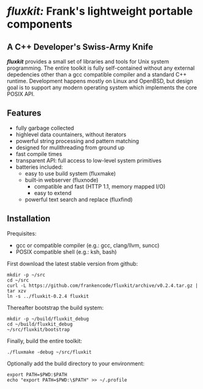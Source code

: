 *fluxkit:* Frank's lightweight portable components
==================================================

A C++ Developer's Swiss-Army Knife
----------------------------------

**_fluxkit_** provides a small set of libraries and tools for Unix system programming.
The entire toolkit is fully self-contained without any external depedencies other than a gcc
compatible compiler and a standard C++ runtime. Development happens mostly on Linux and
OpenBSD, but design goal is to support any modern operating system which implements the
core POSIX API.

Features
--------

 * fully garbage collected
 * highlevel data countainers, without iterators
 * powerful string processing and pattern matching
 * designed for mulithreading from ground up
 * fast compile times
 * transparent API: full access to low-level system primitives
 * batteries included:
   * easy to use build system (fluxmake)
   * built-in webserver (fluxnode)
     * compatible and fast (HTTP 1.1, memory mapped I/O)
     * easy to extend
   * powerful text search and replace (fluxfind)

Installation
------------

Prequisites:
 * gcc or compatible compiler (e.g.: gcc, clang/llvm, suncc)
 * POSIX compatible shell (e.g.: ksh, bash)

First download the latest stable version from github:
```
mkdir -p ~/src
cd ~/src
curl -L https://github.com/frankencode/fluxkit/archive/v0.2.4.tar.gz | tar xzv
ln -s ../fluxkit-0.2.4 fluxkit
```

Thereafter bootstrap the build system:
```
mkdir -p ~/build/fluxkit_debug
cd ~/build/fluxkit_debug
~/src/fluxkit/bootstrap
```

Finally, build the entire toolkit:
```
./fluxmake -debug ~/src/fluxkit
```

Optionally add the build directory to your environment:
```
export PATH=$PWD:$PATH
echo "export PATH=$PWD:\$PATH" >> ~/.profile
```
